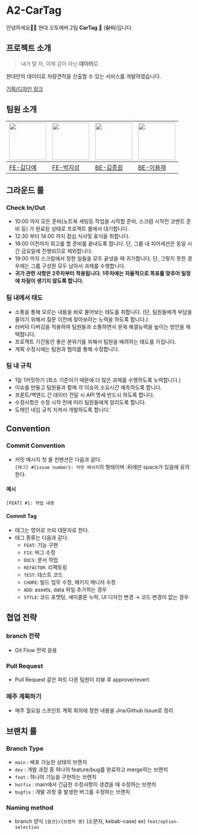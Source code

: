 # A2-CarTag
안녕하세요🙌🏻 현대 오토에버 2팀 **CarTag** 🚙 (~~칼퇴~~)입니다.

## 프로젝트 소개
> 내가 탈 차, 이제 감이 아닌 **데이터**로.

현대만의 데이터로 차량견적을 산출할 수 있는 서비스를 개발하였습니다.

[기획/디자인 링크](https://www.figma.com/file/UPMMnkNQegdhJXFuZqQqph/Car-ta-log_Hand-off?type=design&node-id=1-6&mode=design&t=sBmZzwne4kOQ0Cub-0)

## 팀원 소개
|<img src="https://avatars.githubusercontent.com/u/63107805?s=400&u=a6d46e70c79e2efbe7baf3c1f41eea4196306a63&v=4" width="100px">|<img src="https://avatars.githubusercontent.com/u/77661228?v=4" width="100px">|<img src="https://avatars.githubusercontent.com/u/43626362?v=4" width="100px">|<img src="https://item.kakaocdn.net/do/93f6fdee16edbf3cb096127b68c495bdce9463e040a07a9462a54df43e1d73f1" width="100px">| 
|--|--|--|--| 
|[FE-김다예](https://github.com/kimdaye77)|[FE-박지성](https://github.com/jijiseong)|[BE-김종원](https://github.com/tank3a)|[BE-이용재](https://github.com/dydwo0740)|

## 그라운드 룰
### Check In/Out
- 10:00 까지 모든 준비(노트북 세팅등 작업을 시작할 준비, 스크럼 시작전 코멘트 준비 등) 가 완료된 상태로 프로젝트 룸에서 대기합니다.
- 12:30 부터 14:00 까지 점심 식사및 휴식을 취합니다.
- 18:00 이전까지 회고를 할 준비를 끝내도록 합니다. 단, 그룹 내 피어세션은 동일 시간 금요일에 진행되므로 제외합니다.
- 19:00 까지 스크럼에서 정한 일들을 모두 끝냈을 때 귀가합니다. 단, 그렇지 못한 경우에는 그룹 구성원 모두 남아서 과제를 수행합니다.
- **귀가 관련 사항은 2주차부터 적용됩니다. 1주차에는 자율적으로 목표를 맞추어 일정에 차질이 생기지 않도록 합니다.**

### 팀 내에서 태도
- 소통을 통해 모르는 내용을 바로 물어보는 태도를 취합니다. (단, 팀원들에게 부담을 줄이기 위해서 질문 이전에 찾아보려는 노력을 하도록 합니다.)
- 러버덕 디버깅을 적용하여 팀원들과 소통하면서 문제 해결능력을 높이는 방안을 채택합니다.
- 프로젝트 기간동안 좋은 분위기를 위해서 팀원을 배려하는 태도를 가집니다.
- 계획 수정시에는 팀원과 협의를 통해 수정합니다.

### 팀 내 규칙
- 1일 1커밋하기 (최소 기준이기 때문에 더 많은 과제를 수행하도록 노력합니다.)
- 이슈를 만들고 팀원들과 함께 각 이슈의 소요시간 예측하도록 합니다.
- 프론트/백엔드 간 데이터 전달 시 API 명세 반드시 하도록 합니다.
- 수정사항은 수정 시작 전에 미리 팀원들에게 알리도록 합니다.
- 도메인 네임 규칙 지켜서 개발하도록 합니다.'


## Convention

### Commit Convention

- 커밋 메시지 첫 줄 컨벤션은 다음과 같다.    
`[태그] #{issue number}: 커밋 메시지`의 형태이며 :뒤에만 space가 있음에 유의한다.

#### 예시
`[FEAT] #1: 작업 내용`

#### Commit Tag
- 태그는 영어로 쓰되 대문자로 한다.
- 태그 종류는 다음과 같다.
    - `FEAT`: 기능 구현
    - `FIX`: 버그 수정
    - `DOCS`: 문서 작업
    - `REFACTOR`: 리팩토링
    - `TEST`: 테스트 코드
    - `CHORE`: 빌드 업무 수정, 패키지 매니저 수정
    - `ADD`: assets, data 파일 추가하는 경우
    - `STYLE`: 코드 포맷팅, 세미콜론 누락, UI 디자인 변경 &rarr; 코드 변경이 없는 경우

## 협업 전략
### branch 전략
- Git Flow 전략 응용

### Pull Request
- Pull Request 같은 파트 다른 팀원이 리뷰 후 approve/revert

### 매주 계획하기
- 매주 월요일 스프린트 계획 회의에 정한 내용을 Jira/Github Issue로 정리

## 브랜치 룰
### Branch Type
- `main` : 배포 가능한 상태의 브랜치
- `dev` : 개발 과정 중 하나의 feature/bug를 완료하고 merge하는 브랜치
- `feat` : 하나의 기능을 구현하는 브랜치
- `hotfix` : main에서 긴급한 수정사항이 생겼을 때 수정하는 브랜치
- `bugfix` : 개발 과정 중 발생한 버그를 수정하는 브랜치
### Naming method
- branch 양식
  `{옵션}/{브랜치 명}` (소문자, kebab-case)
  ex) `feat/option-selection`
